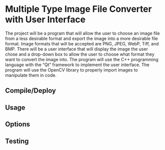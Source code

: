 # Multiple Type Image File Converter with User Interface

The project will be a program that will allow the user to choose an image file from a less desirable format and export the image into a more desirable file format. Image formats that will be accepted are PNG, JPEG, WebP, Tiff, and BMP. There will be a user interface that will display the image the user chose and a drop-down box to allow the user to choose what format they want to convert the image into. The program will use the C++ programming language with the “Qt” framework to implement the user interface. The program will use the OpenCV library to properly import images to manipulate them in code.

## Compile/Deploy

## Usage

## Options

## Testing

